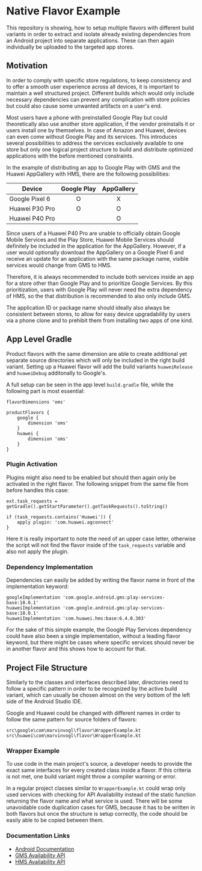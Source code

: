 # Native Flavor Example

This repository is showing, how to setup multiple flavors with different build variants in order to extract and isolate already existing dependencies from an Android project into separate applications. These can then again individually be uploaded to the targeted app stores.

## Motivation

In order to comply with specific store regulations, to keep consistency and to offer a smooth user experience across all devices, it is important to maintain a well structured project. Different builds which would only include necessary dependencies can prevent any complication with store policies but could also cause some unwanted artifacts on a user's end.

Most users have a phone with preinstalled Google Play but could theoretically also use another store application, if the vendor preinstalls it or users install one by themselves. In case of Amazon and Huawei, devices can even come without Google Play and its services. This introduces several possibilities to address the services exclusively available to one store but only one logical project structure to build and distribute optimized applications with the before mentioned constraints.

In the example of distributing an app to Google Play with GMS and the Huawei AppGallery with HMS, there are the following possibilities:

| Device | Google Play | AppGallery |
| --- | :---: | :---: |
| Google Pixel 6 | O | X |
| Huawei P30 Pro | O | O |
| Huawei P40 Pro |   | O |

Since users of a Huawei P40 Pro are unable to officially obtain Google Mobile Services and the Play Store, Huawei Mobile Services should definitely be included in the application for the AppGallery. However, if a user would optionally download the AppGallery on a Google Pixel 6 and receive an update for an application with the same package name, visible services would change from GMS to HMS.

Therefore, it is always recommended to include both services inside an app for a store other than Google Play and to prioritize Google Services. By this prioritization, users with Google Play will never need the extra dependency of HMS, so the that distribution is recommended to also only include GMS.

The application ID or package name should ideally also always be consistent between stores, to allow for easy device upgradability by users via a phone clone and to prehibit them from installing two apps of one kind.

## App Level Gradle

Product flavors with the same dimension are able to create additional yet separate source directories which will only be included in the right build variant. Setting up a Huawei flavor will add the build variants `huaweiRelease` and `huaweiDebug` additonally to Google's.

A full setup can be seen in the app level `build.gradle` file, while the following part is most essential:

```
flavorDimensions 'oms'

productFlavors {
    google {
        dimension 'oms'
    }
    huawei {
        dimension 'oms'
    }
}
```

### Plugin Activation

Plugins might also need to be enabled but should then again only be activated in the right flavor. The following snippet from the same file from before handles this case:

```
ext.task_requests = getGradle().getStartParameter().getTaskRequests().toString()

if (task_requests.contains('Huawei')) {
    apply plugin: 'com.huawei.agconnect'
}
```

Here it is really important to note the need of an upper case letter, otherwise the script will not find the flavor inside of the `task_requests` variable and also not apply the plugin.

### Dependency Implementation

Dependencies can easily be added by writing the flavor name in front of the implementation keyword:

```
googleImplementation 'com.google.android.gms:play-services-base:18.0.1'
huaweiImplementation 'com.google.android.gms:play-services-base:18.0.1'
huaweiImplementation 'com.huawei.hms:base:6.4.0.303'
```

For the sake of this simple example, the Google Play Services dependency could have also been a single implementation, without a leading flavor keyword, but there might be cases where specific services should never be in another flavor and this shows how to account for that.

## Project File Structure

Similarly to the classes and interfaces described later, directories need to follow a specific pattern in order to be recognized by the active build variant, which can usually be chosen almost on the very bottom of the left side of the Android Studio IDE.

Google and Huawei could be changed with different names in order to follow the same pattern for source folders of flavors:

```
src\google\com\marvinvogl\flavor\WrapperExample.kt
src\huawei\com\marvinvogl\flavor\WrapperExample.kt
```

### Wrapper Example

To use code in the main project's source, a developer needs to provide the exact same interfaces for every created class inside a flavor. If this criteria is not met, one build variant might throw a compiler warning or error.

In a regular project classes similar to `WrapperExample.kt` could wrap only used services with checking for API Availability instead of the static function returning the flavor name and what service is used. There will be some unavoidable code duplication cases for GMS, because it has to be written in both flavors but once the structure is setup correctly, the code should be easily able to be copied between them.

### Documentation Links

- [Android Documentation](https://developer.android.com/studio/build/build-variants)
- [GMS Availability API](https://developers.google.com/android/reference/com/google/android/gms/common/GoogleApiAvailability)
- [HMS Availability API](https://developer.huawei.com/consumer/en/doc/development/hmscore-common-References/huaweiapiavailability-0000001050121134)